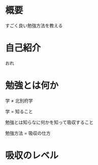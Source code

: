 # 概要
すごく良い勉強方法を教える

# 自己紹介
おれ

# 勉強とは何か
学 ≠ 北別府学

学 = 知ること

勉強とは知らなに何かを知って吸収すること

勉強方法 = 吸収の仕方


# 吸収のレベル
## 
